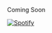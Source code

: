 Coming Soon


[![Spotify](https://spotify-github-readme.vercel.app/api/spotify)](https://open.spotify.com/collection/tracks)
